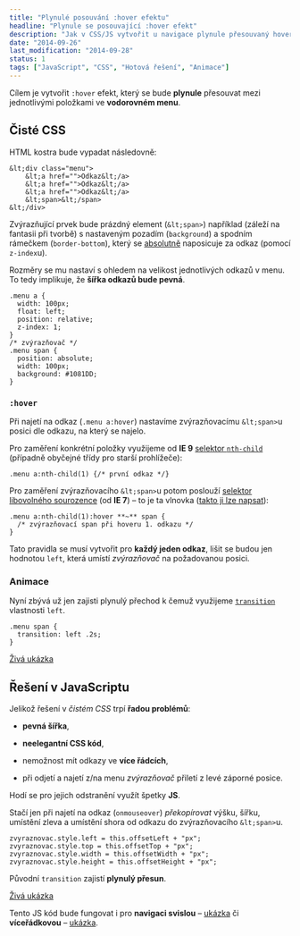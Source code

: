 ```yaml
---
title: "Plynulé posouvání :hover efektu"
headline: "Plynule se posouvající :hover efekt"
description: "Jak v CSS/JS vytvořit u navigace plynule přesouvaný hover efekt."
date: "2014-09-26"
last_modification: "2014-09-28"
status: 1
tags: ["JavaScript", "CSS", "Hotová řešení", "Animace"]
---
```


Cílem je vytvořit `:hover` efekt, který se bude **plynule** přesouvat mezi jednotlivými položkami ve **vodorovném menu**.

## Čisté CSS

HTML kostra bude vypadat následovně:

```
&lt;div class="menu">
    &lt;a href="">Odkaz&lt;/a>
    &lt;a href="">Odkaz&lt;/a>
    &lt;a href="">Odkaz&lt;/a>
    &lt;span>&lt;/span>
&lt;/div>
```

Zvýrazňující prvek bude prázdný element (`&lt;span>`) například (záleží na fantasii při tvorbě) s nastaveným pozadím (`background`) a spodním rámečkem (`border-bottom`), který se [absolutně](/position#absolute) naposicuje za odkaz (pomocí `z-index`u).

Rozměry se mu nastaví s ohledem na velikost jednotlivých odkazů v menu. To tedy implikuje, že **šířka odkazů bude pevná**.

```
.menu a {
  width: 100px;
  float: left;
  position: relative;
  z-index: 1;
}
/* zvýrazňovač */
.menu span {
  position: absolute;
  width: 100px;
  background: #1081DD;
}

```

### `:hover`

Při najetí na odkaz (`.menu a:hover`) nastavíme zvýrazňovacímu `&lt;span>`u posici dle odkazu, na který se najelo.

Pro zaměření konkrétní položky využijeme od **IE 9** [selektor `nth-child`](/css-selektory#n-ty-potomek) (případně obyčejné třídy pro starší prohlížeče):

```
.menu a:nth-child(1) {/* první odkaz */}
```

Pro zaměření zvýrazňovacího `&lt;span>`u potom poslouží [selektor libovolného sourozence](/css-selektory#libovolny-sourozenec) (od **IE 7**) – to je ta vlnovka ([takto ji lze napsat](/ceska-klavesnice#pravy-alt)):

```
.menu a:nth-child(1):hover **~** span {
  /* zvýrazňovací span při hoveru 1. odkazu */
}
```

Tato pravidla se musí vytvořit pro **každý jeden odkaz**, lišit se budou jen hodnotou `left`, která umístí *zvýrazňovač* na požadovanou posici.

### Animace

Nyní zbývá už jen zajisti plynulý přechod k čemuž využijeme [`transition`](/transition) vlastnosti `left`.

```
.menu span {
  transition: left .2s;
}
```

[Živá ukázka](http://kod.djpw.cz/byfb)

## Řešení v JavaScriptu

Jelikož řešení v *čistém CSS* trpí **řadou problémů**:

  - **pevná šířka**,

  - **neelegantní CSS kód**,

  - nemožnost mít odkazy ve **více řádcích**,

  - při odjetí a najetí z/na menu *zvýrazňovač* přiletí z levé záporné posice.

Hodí se pro jejich odstranění využít špetky **JS**.

Stačí jen při najetí na odkaz (`onmouseover`) *překopírovat* výšku, šířku, umístění zleva a umístění shora od odkazu do zvýrazňovacího `&lt;span>`u.

```
zvyraznovac.style.left = this.offsetLeft + "px";
zvyraznovac.style.top = this.offsetTop + "px";
zvyraznovac.style.width = this.offsetWidth + "px";
zvyraznovac.style.height = this.offsetHeight + "px";
```

Původní `transition` zajistí **plynulý přesun**.

[Živá ukázka](http://kod.djpw.cz/cyfb)

Tento JS kód bude fungovat i pro **navigaci svislou** – [ukázka](http://kod.djpw.cz/dyfb) či **víceřádkovou** – [ukázka](http://kod.djpw.cz/eyfb).